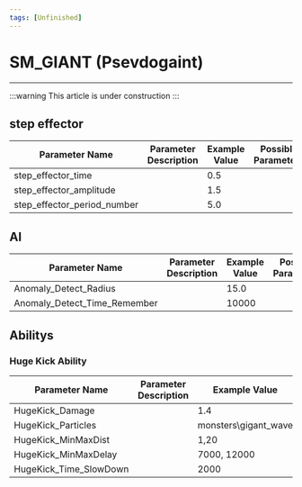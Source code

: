 ```yaml
---
tags: [Unfinished]
---
```


# SM_GIANT (Psevdogaint)

___

:::warning
This article is under construction
:::

## step effector

| Parameter Name | Parameter Description | Example Value | Possible Parameters |
|---|---|---|---|
| step_effector_time |  | 0.5 |  |
| step_effector_amplitude |  | 1.5 |  |
| step_effector_period_number |  | 5.0 |  |

## AI

| Parameter Name | Parameter Description | Example Value | Possible Parameters |
|---|---|---|---|
| Anomaly_Detect_Radius |  | 15.0 |  |
| Anomaly_Detect_Time_Remember |  | 10000 |  |

## Abilitys

### Huge Kick Ability

| Parameter Name | Parameter Description | Example Value | Possible Parameters |
|---|---|---|---|
| HugeKick_Damage |  | 1.4 |  |
| HugeKick_Particles |  | monsters\gigant_wave |  |
| HugeKick_MinMaxDist |  | 1,20 |  |
| HugeKick_MinMaxDelay |  | 7000, 12000 |  |
| HugeKick_Time_SlowDown |  | 2000 |  |
